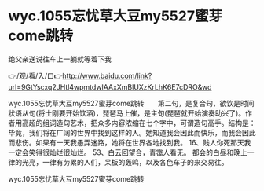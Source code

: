 # wyc.1055忘忧草大豆my5527蜜芽come跳转
绝父亲送说往车上一躺就等着下我

👉/观/看/入/口👉http://www.baidu.com/link?url=9GtYscxq2JHtl4wpmtdwIAAxXmBlUXzKrLhK6E7cDRO&wd

wyc.1055忘忧草大豆my5527蜜芽come跳转　　第二句，是复合句，欲饮是时间状语从句(将士刚要开始饮酒)，琵琶马上催，是主句(琵琶就开始演奏助兴了)。作者用高超的组词造句艺术，把众多内容浓缩在七个字中，可谓造句高手。结构是：
毕竟，我们将在广阔的世界中找到这样的人。她知道我会因此而快乐，而我会因此而悲伤。如果有一天我愚弄迷路，她将在世界各地找到我。
	16、贱人你死那天我一定会笑得很灿烂很灿烂。
	53、白云回望合，青霭人看无。
都会的白昼和晚上一律的光亮，一律有劳累的人们，呆板的轰鸣，以及各色车子的来交易往。

wyc.1055忘忧草大豆my5527蜜芽come跳转
